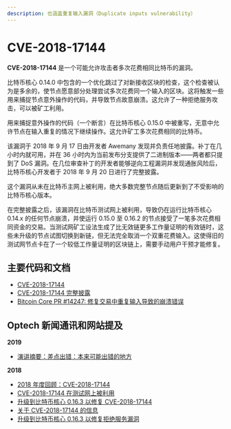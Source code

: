```yaml
---
description: 也涵盖重复输入漏洞（Duplicate inputs vulnerability）
---
```


# CVE-2018-17144

**CVE-2018-17144** 是一个可能允许攻击者多次花费相同比特币的漏洞。

比特币核心 0.14.0 中包含的一个优化跳过了对新接收区块的检查，这个检查被认为是多余的，使节点愿意部分处理尝试多次花费同一个输入的区块。这将触发一些用来捕捉节点意外操作的代码，并导致节点故意崩溃。这允许了一种拒绝服务攻击，可以被矿工利用。

用来捕捉意外操作的代码（一个断言）在比特币核心 0.15.0 中被重写，无意中允许节点在输入重复的情况下继续操作。这允许矿工多次花费相同的比特币。

该漏洞于 2018 年 9 月 17 日由开发者 Awemany 发现并负责任地披露。补丁在几小时内就可用，并在 36 小时内为当前发布分支提供了二进制版本——两者都只提到了 DoS 漏洞。在几位审查补丁的开发者能够逆向工程漏洞并发现通胀风险后，比特币核心开发者于 2018 年 9 月 20 日进行了完整披露。

这个漏洞从未在比特币主网上被利用，绝大多数完整节点随后更新到了不受影响的比特币核心版本。

在完整披露之后，该漏洞在比特币测试网上被利用，导致仍在运行比特币核心 0.14.x 的任何节点崩溃，并使运行 0.15.0 至 0.16.2 的节点接受了一笔多次花费相同资金的交易。当测试网矿工设法生成了比无效链更多工作量证明的有效链时，这些未升级的节点试图切换到新链，但无法完全取消一个双重花费输入。这使得旧的测试网节点卡在了一个较低工作量证明的区块链上，需要手动用户干预才能修复。

## 主要代码和文档

* [CVE-2018-17144](https://cve.mitre.org/cgi-bin/cvename.cgi?name=CVE-2018-17144)
* [CVE-2018-17144 完整披露](https://bitcoincore.org/en/2018/09/20/notice/)
* [Bitcoin Core PR #14247: 修复交易中重复输入导致的崩溃错误](https://github.com/bitcoin/bitcoin/pull/14247)

## Optech 新闻通讯和网站提及

**2019**

* [演讲摘要：差点出错：本来可能出错的地方](https://bitcoinops.org/en/newsletters/2019/10/16/#near-misses-what-could-have-gone-wrong)

**2018**

* [2018 年度回顾：CVE-2018-17144](https://bitcoinops.org/en/newsletters/2018/12/28/#september)
* [CVE-2018-17144 在测试网上被利用](https://bitcoinops.org/en/newsletters/2018/10/02/#cve-2018-17144-duplicate-inputs-bug-exploited-on-testnet)
* [升级到比特币核心 0.16.3 以修复 CVE-2018-17144](https://bitcoinops.org/en/newsletters/2018/09/25/#upgrade-to-bitcoin-core-0-16-3-to-fix-cve-2018-17144)
* [关于 CVE-2018-17144 的信息](https://bitcoinops.org/en/newsletters/2018/09/25/#cve-2018-17144)
* [升级到比特币核心 0.16.3 以修复拒绝服务漏洞](https://bitcoinops.org/en/newsletters/2018/09/18/#upgrade-to-bitcoin-core-0-16-3-to-fix-denial-of-service-vulnerability)
